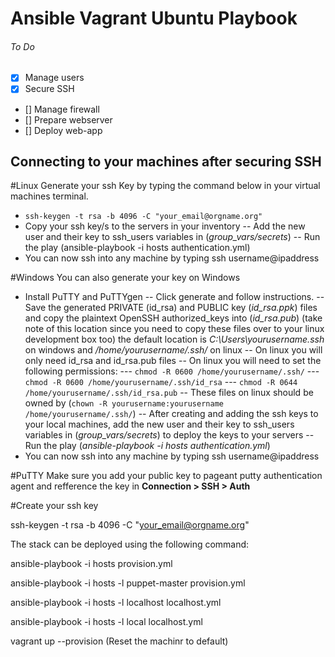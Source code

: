 # Ansible Vagrant Ubuntu Playbook

###### To Do
- [x] Manage users
- [x] Secure SSH
- [] Manage firewall
- [] Prepare webserver
- [] Deploy web-app

## Connecting to your machines after securing SSH

#Linux
Generate your ssh Key by typing the command below in your virtual machines terminal.

- ```ssh-keygen -t rsa -b 4096 -C "your_email@orgname.org"```
- Copy your ssh key/s to the servers in your inventory
-- Add the new user and their key to ssh_users variables in (*group_vars/secrets*)
-- Run the play (ansible-playbook -i hosts authentication.yml)
- You can now ssh into any machine by typing ssh username@ipaddress

#Windows
You can also generate your key on Windows

- Install PuTTY and PuTTYgen
-- Click generate and follow instructions.
-- Save the generated PRIVATE (id_rsa) and PUBLIC key (*id_rsa.ppk*) files and copy the plaintext OpenSSH authorized_keys into (*id_rsa.pub*) (take note of this location since you need to copy these files over to your linux development box too) the default location is *C:\Users\yourusername\.ssh* on windows and */home/yourusername/.ssh/* on linux
-- On linux you will only need id_rsa and id_rsa.pub files
-- On linux you will need to set the following permissions:
--- `chmod -R 0600 /home/yourusername/.ssh/`
--- `chmod -R 0600 /home/yourusername/.ssh/id_rsa`
--- `chmod -R 0644 /home/yourusername/.ssh/id_rsa.pub`
-- These files on linux should be owned by (`chown -R yourusername:yourusername /home/yourusername/.ssh/`)
-- After creating and adding the ssh keys to your local machines, add the new user and their key to ssh_users variables in (*group_vars/secrets*) to deploy the keys to your servers
-- Run the play (*ansible-playbook -i hosts authentication.yml*)
- You can now ssh into any machine by typing ssh username@ipaddress

#PuTTY
Make sure you add your public key to pageant putty authentication agent and refference the key in **Connection > SSH > Auth**

#Create your ssh key

ssh-keygen -t rsa -b 4096 -C "your_email@orgname.org"


The stack can be deployed using the following command:

ansible-playbook -i hosts provision.yml

ansible-playbook -i hosts -l puppet-master provision.yml

ansible-playbook -i hosts -l localhost localhost.yml


ansible-playbook -i hosts -l local localhost.yml

vagrant up --provision (Reset the machinr to default)
